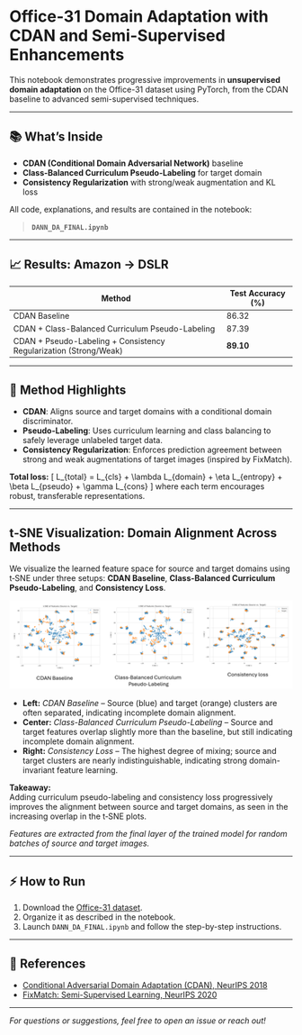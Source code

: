 # Office-31 Domain Adaptation with CDAN and Semi-Supervised Enhancements

This notebook demonstrates progressive improvements in **unsupervised domain adaptation** on the Office-31 dataset using PyTorch, from the CDAN baseline to advanced semi-supervised techniques.

---

## 📚 What’s Inside

- **CDAN (Conditional Domain Adversarial Network)** baseline
- **Class-Balanced Curriculum Pseudo-Labeling** for target domain
- **Consistency Regularization** with strong/weak augmentation and KL loss

All code, explanations, and results are contained in the notebook:  
> **`DANN_DA_FINAL.ipynb`**

---

## 📈 Results: Amazon → DSLR

| Method                                                            | Test Accuracy (%) |
|-------------------------------------------------------------------|-------------------|
| CDAN Baseline                                                     | 86.32             |
| CDAN + Class-Balanced Curriculum Pseudo-Labeling                  | 87.39             |
| CDAN + Pseudo-Labeling + Consistency Regularization (Strong/Weak) | **89.10**         |

---

## 📝 Method Highlights

- **CDAN**: Aligns source and target domains with a conditional domain discriminator.
- **Pseudo-Labeling**: Uses curriculum learning and class balancing to safely leverage unlabeled target data.
- **Consistency Regularization**: Enforces prediction agreement between strong and weak augmentations of target images (inspired by FixMatch).

**Total loss:**
\[
L_{total} = L_{cls} + \lambda L_{domain} + \eta L_{entropy} + \beta L_{pseudo} + \gamma L_{cons}
\]
where each term encourages robust, transferable representations.

---
## t‑SNE Visualization: Domain Alignment Across Methods

We visualize the learned feature space for source and target domains using t‑SNE under three setups: **CDAN Baseline**, **Class-Balanced Curriculum Pseudo-Labeling**, and **Consistency Loss**.

<p align="center">
  <img src="tsne.png" width="900"/>
</p>

- **Left:** *CDAN Baseline* – Source (blue) and target (orange) clusters are often separated, indicating incomplete domain alignment.
- **Center:** *Class-Balanced Curriculum Pseudo-Labeling* – Source and target features overlap slightly more than the baseline, but still indicating incomplete domain alignment.
- **Right:** *Consistency Loss* – The highest degree of mixing; source and target clusters are nearly indistinguishable, indicating strong domain-invariant feature learning.

**Takeaway:**  
Adding curriculum pseudo-labeling and consistency loss progressively improves the alignment between source and target domains, as seen in the increasing overlap in the t‑SNE plots.

*Features are extracted from the final layer of the trained model for random batches of source and target images.*


---


## ⚡ How to Run

1. Download the [Office-31 dataset](https://faculty.cc.gatech.edu/~judy/domainadapt/).
2. Organize it as described in the notebook.
3. Launch `DANN_DA_FINAL.ipynb` and follow the step-by-step instructions.

---

## 🔗 References

- [Conditional Adversarial Domain Adaptation (CDAN), NeurIPS 2018](https://arxiv.org/abs/1705.10667)
- [FixMatch: Semi-Supervised Learning, NeurIPS 2020](https://arxiv.org/abs/2001.07685)

---

*For questions or suggestions, feel free to open an issue or reach out!*
